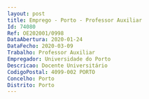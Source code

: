 ```yaml
--- 
layout: post
title: Emprego - Porto - Professor Auxiliar
Id: 74080
Ref: OE202001/0998
DataAbertura: 2020-01-24
DataFecho: 2020-03-09
Trabalho: Professor Auxiliar
Empregador: Universidade do Porto
Descricao: Docente Universitário
CodigoPostal: 4099-002 PORTO
Concelho: Porto
Distrito: Porto
--- 
```

